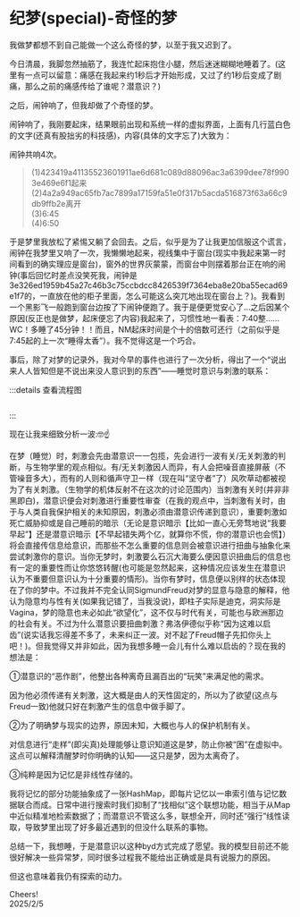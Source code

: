 # 纪梦(special)-奇怪的梦
<p class='ins'>我做梦都想不到自己能做一个这么奇怪的梦，以至于我又迟到了。</p>
<p class='ins'>今日清晨，我脚忽然抽筋了，我连忙起床抱住小腿，然后迷迷糊糊地睡着了。(这里有一点可以留意：痛感在我起来约1秒后才开始形成，又过了约1秒后变成了剧痛，那么之前的痛感传给了谁呢？潜意识？)</p>
<p class='ins'>之后，闹钟响了，但我却做了个奇怪的梦。</p>
<p class='ins'>闹钟响了，我刚要起床，结果眼前出现和系统一样的虚拟界面，上面有几行蓝白色的文字(还真有股拙劣的科技感)，内容(具体的文字忘了)大致为：</p>
闹钟共响4次。<br>

> (1)<span fallback='人名' class='encrypt'>423419a41135523601911ae6d681c089d88096ac3a6399dee78f9903e469e6f1</span>起来<br>
> (2)<span fallback='人名' class='encrypt'>4a2a949ac65fb7ac7899a17159fa51e0f317b5acda516873f63a66c9db9ffb2e</span>离开<br>
> (3)6:45<br>
> (4)6:50<br>

<p class='ins'>于是梦里我放松了紧惕又躺了会回去。之后，似乎是为了让我更加信服这个谎言，闹钟在我梦里又响了一次，我懒懒地起来，视线集中于窗台(现实中我起来第一时间看到的确实理应是窗台)，窗外的世界灰蒙蒙，而窗台中则摆着那台正在响的闹钟(事后回忆时差点没笑死我，闹钟是<span class='encrypt'>3e326ed1959b45a27c46b3c75ccbdcc8426539f7364eba8e20ba55ecad69e1f7</span>的，一直放在他的柜子里面，怎么可能这么突兀地出现在窗台上？)。我看到一个黑影飞一般跑到窗台边按了下闹钟便跑了。我于是便更觉安心了…之后因某个原因(反正也是做梦，起床便忘了内容)我起来了，习惯性地一看表：7:40整...…WC！多睡了45分钟！！而且，NM起床时间是个十的倍数可还行（之前似乎是7:45起的上一次“睡得太香”）。我不觉得这是一个巧合。
</p>
<p class='ins'>事后，除了对梦的记录外，我对今早的事件也进行了一次分析，得出了一个“说出来人人皆知但是不说出来没人意识到的东西”——睡觉时意识与刺激的联系：</p>

:::details 查看流程图

<img content='/imgs/dream_sp/route.png' />

:::

<p class='ins'>现在让我来细致分析一波:🤓☝️</p>
<p class='ins'>在梦（睡觉）时，刺激会先由潜意识一一包揽，先会进行一波有关/无关刺激的判断，与生物学里的观点相似。有/无关刺激因人而异，有人会把噪音直接屏蔽<span class='ps'>（不管噪音多大）</span>，而有的人则和循声守卫一样<span class='ps'>（现在叫“坚守者”了）</span>风吹草动都被视为了有关刺激。<span class='ps'>（生物学的机体反射不在这次的讨论范围内）</span>当刺激有关时<span class='ps'>(并非非黑即白)</span>，潜意识便会对刺激进行重要性审查<span class='ps'>（在我的观点中，当刺激有关时，由于与人类自我保护相关的未知原因，刺激必须由潜意识传递到意识）</span>，重要刺激如死亡威胁抑或是自己睡前的暗示<span class='ps'>（无论是意识暗示【比如一直心无旁骛地说“我要早起”】还是潜意识暗示【不早起错失两个亿，就算你不慌，你的潜意识也会慌】）</span>将会直接传信息给意识，而那些不怎么重要的信息则会被意识进行扭曲与抽象化来尝试刺激你的意识。当你无梦时，刺激要么石沉大海要么便因意识扭曲后的信息也有一定的重要性而让你悠悠转醒(也可能是忽然起来，这种情况应该发生在潜意识认为不重要但意识认为十分重要的情形)。当你有梦时，信息便以别样的状态体现在了你的梦中。不过我并不完全认同SigmundFreud对梦的显意与隐意的解释，他认为隐意均与性有关(如果我记错了，当我没说)，即柱子实际是迪克，洞实际是Vagina，梦的隐意也未必如此“欲望化”，这不仅与时代有关，可能也与欧洲那边的社会有关。不过为什么潜意识要扭曲刺激？弗洛伊德似乎称“因为这难以启齿”<span class='ps'>(说实话我忘得差不多了，未来纠正一波。对不起了Freud帽子先扣你头上吧！)</span>。但我觉得又并非如此，因为我想多睡一会儿有什么难以启齿的？现在我的想法是：</p>

①潜意识的“恶作剧”，他整出各种离奇且漏百出的“玩笑”来满足他的需求。
<p>因为他必须传递有关刺激，这大概是由人的天性固定的，所以为了欲望(这点与Freud一致)他就只好在刺激产生的信息中做手脚了。</p>
②为了明确梦与现实的边界，原因未知，大概也与人的保护机制有关。
<p class='ins'>对信息进行“走样”(即尖真)处理能够让意识知道这是梦，防止你被“困”在虚拟中。这点可以解释清醒梦时你明确的认知——这只是梦，因为太离奇了。</p>
③纯粹是因为记忆是非线性存储的。
<p class='ins'>我将记忆的部分功能抽象成了一张HashMap，即每片记忆以一串索引值与记忆数据联合而成。日常中进行搜索时我们抑制了“找相似”这个联想功能，相当于从Map中近似精准地检索数据了；而潜意识不管这么多，联想全开，同时还“强行”线性读取，导致梦里出现了好多最近遇到的但没什么联系的事物。</p>
<p class='ins'>总结一下，我想睡，于是潜意识以这种byd方式完成了愿望。我的模型目前还不能很好解决一些异常梦，同时很多过程我不能给出正确或是具有说服力的原因。</p>
<p class='ins'>但这也意味着我仍有探索的动力。</p>
<p class='leave'>Cheers!<br>2025/2/5</p>
